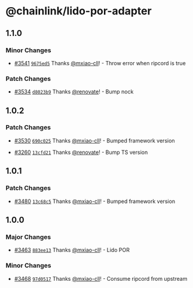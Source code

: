 # @chainlink/lido-por-adapter

## 1.1.0

### Minor Changes

- [#3541](https://github.com/smartcontractkit/external-adapters-js/pull/3541) [`9675ed5`](https://github.com/smartcontractkit/external-adapters-js/commit/9675ed55a9463dffd768f6db1ea0fcf60a27196f) Thanks [@mxiao-cll](https://github.com/mxiao-cll)! - Throw error when ripcord is true

### Patch Changes

- [#3534](https://github.com/smartcontractkit/external-adapters-js/pull/3534) [`d8023b9`](https://github.com/smartcontractkit/external-adapters-js/commit/d8023b911fd37ccdc2b41788b072fb9c875fff31) Thanks [@renovate](https://github.com/apps/renovate)! - Bump nock

## 1.0.2

### Patch Changes

- [#3530](https://github.com/smartcontractkit/external-adapters-js/pull/3530) [`690c025`](https://github.com/smartcontractkit/external-adapters-js/commit/690c025c0a3e0863679418d26dc41c8b662978d8) Thanks [@mxiao-cll](https://github.com/mxiao-cll)! - Bumped framework version

- [#3260](https://github.com/smartcontractkit/external-adapters-js/pull/3260) [`13cfd21`](https://github.com/smartcontractkit/external-adapters-js/commit/13cfd215dcbd14c31f173bd874da36d636434627) Thanks [@renovate](https://github.com/apps/renovate)! - Bump TS version

## 1.0.1

### Patch Changes

- [#3480](https://github.com/smartcontractkit/external-adapters-js/pull/3480) [`13c68c5`](https://github.com/smartcontractkit/external-adapters-js/commit/13c68c550cd0131940c41eb28d2f257d68d6312c) Thanks [@mxiao-cll](https://github.com/mxiao-cll)! - Bumped framework version

## 1.0.0

### Major Changes

- [#3463](https://github.com/smartcontractkit/external-adapters-js/pull/3463) [`883ee13`](https://github.com/smartcontractkit/external-adapters-js/commit/883ee133d9e991d7c7e6fb0411110664a62a9268) Thanks [@mxiao-cll](https://github.com/mxiao-cll)! - Lido POR

### Minor Changes

- [#3468](https://github.com/smartcontractkit/external-adapters-js/pull/3468) [`97d0517`](https://github.com/smartcontractkit/external-adapters-js/commit/97d0517353ee47cb914ecbbbd9a5a909d07fc73d) Thanks [@mxiao-cll](https://github.com/mxiao-cll)! - Consume ripcord from upstream
